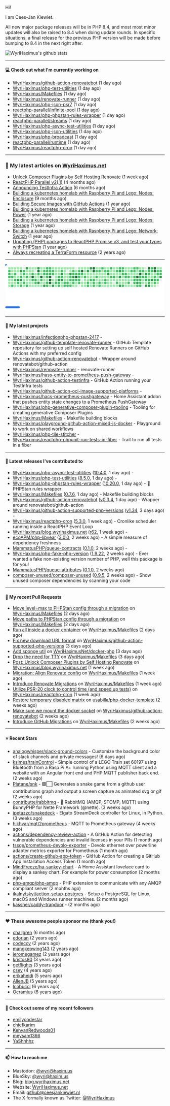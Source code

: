 Hi!

I am Cees-Jan Kiewiet.

All new major package releases will be in PHP 8.4, and most most minor updates will also be raised to 8.4 when doing update rounds. In specific situations, a final release for the previous PHP version will be made before bumping to 8.4 in the next right after.

![WyriHaximus's github stats](https://github-readme-stats.vercel.app/api?username=WyriHaximus&show_icons=true)

---

#### 💻 Check out what I'm currently working on

- [WyriHaximus/github-action-renovatebot](https://github.com/WyriHaximus/github-action-renovatebot) (1 day ago)
- [WyriHaximus/php-test-utilities](https://github.com/WyriHaximus/php-test-utilities) (1 day ago)
- [WyriHaximus/Makefiles](https://github.com/WyriHaximus/Makefiles) (1 day ago)
- [WyriHaximus/renovate-runner](https://github.com/WyriHaximus/renovate-runner) (1 day ago)
- [WyriHaximus/php-json-psr7](https://github.com/WyriHaximus/php-json-psr7) (1 day ago)
- [reactphp-parallel/infinite-pool](https://github.com/reactphp-parallel/infinite-pool) (1 day ago)
- [WyriHaximus/php-phpstan-rules-wrapper](https://github.com/WyriHaximus/php-phpstan-rules-wrapper) (1 day ago)
- [reactphp-parallel/streams](https://github.com/reactphp-parallel/streams) (1 day ago)
- [WyriHaximus/php-async-test-utilities](https://github.com/WyriHaximus/php-async-test-utilities) (1 day ago)
- [WyriHaximus/php-json-utilities](https://github.com/WyriHaximus/php-json-utilities) (1 day ago)
- [WyriHaximus/php-broadcast](https://github.com/WyriHaximus/php-broadcast) (1 day ago)
- [reactphp-parallel/runtime](https://github.com/reactphp-parallel/runtime) (1 day ago)
- [WyriHaximus/reactphp-cron](https://github.com/WyriHaximus/reactphp-cron) (1 day ago)

---

### 📜 My latest articles on [WyriHaximus.net](https://blog.wyrihaximus.net/)

- [Unlock Composer Plugins by Self Hosting Renovate](https://blog.wyrihaximus.net/2025/10/unlock-composer-plugins-by-self-hosting-renovate/) (1 week ago)
- [ReactPHP Parallel v2(.1)](https://blog.wyrihaximus.net/2025/06/reactphp-parallel-v2-/) (4 months ago)
- [Announcing TestInfra Action](https://blog.wyrihaximus.net/2025/03/announcing-testinfra-action/) (6 months ago)
- [Building a kubernetes homelab with Raspberry Pi and Lego: Nodes: Enclosure](https://blog.wyrihaximus.net/2024/12/building-a-kubernetes-homelab-with-raspberry-pies-and-lego-nodes-enclosure/) (9 months ago)
- [Building Secure Images with GitHub Actions](https://blog.wyrihaximus.net/2024/10/building-secure-images-with-github-actions/) (1 year ago)
- [Building a kubernetes homelab with Raspberry Pi and Lego: Nodes: Power](https://blog.wyrihaximus.net/2024/09/building-a-kubernetes-homelab-with-raspberry-pies-and-lego-nodes-power/) (1 year ago)
- [Building a kubernetes homelab with Raspberry Pi and Lego: Nodes: Storage](https://blog.wyrihaximus.net/2024/08/building-a-kubernetes-homelab-with-raspberry-pies-and-lego-nodes-storage/) (1 year ago)
- [Building a kubernetes homelab with Raspberry Pi and Lego: Network: Switch](https://blog.wyrihaximus.net/2024/07/building-a-kubernetes-homelab-with-raspberry-pies-and-lego-network-switch/) (1 year ago)
- [Updating (PHP) packages to ReactPHP Promise v3, and test your types with PHPStan](https://blog.wyrihaximus.net/2024/06/updating-php-packages-to-reactphp-promise-v3--and-test-your-types-with-phpstan/) (1 year ago)
- [Always recreating a TerraForm resource](https://blog.wyrihaximus.net/2024/04/always-recreating-a-terraform-resource/) (2 years ago)

---

<picture>
  <source
    media="(prefers-color-scheme: dark)"
    srcset="images/breakout-dark.svg"
  />
  <source
    media="(prefers-color-scheme: light)"
    srcset="images/breakout-light.svg"
  />
  <img alt="Breakout Game" src="images/breakout-light.svg" />
</picture>

---

#### 🌱 My latest projects

- [WyriHaximus/infectionphp-phpstan-2417](https://github.com/WyriHaximus/infectionphp-phpstan-2417) - 
- [WyriHaximus/github-template-renovate-runner](https://github.com/WyriHaximus/github-template-renovate-runner) - GitHub Template repository for setting up self hosted Renovate Runners on GitHub Actions with my preferred config
- [WyriHaximus/github-action-renovatebot](https://github.com/WyriHaximus/github-action-renovatebot) - Wrapper around renovatebot/github-action
- [WyriHaximus/renovate-runner](https://github.com/WyriHaximus/renovate-runner) - renovate-runner
- [WyriHaximus/hass-entity-to-prometheus-push-gateway](https://github.com/WyriHaximus/hass-entity-to-prometheus-push-gateway) - 
- [WyriHaximus/github-action-testinfra](https://github.com/WyriHaximus/github-action-testinfra) - GitHub Action running your TestInfra tests
- [WyriHaximus/github-action-oci-image-supported-platforms](https://github.com/WyriHaximus/github-action-oci-image-supported-platforms) - 
- [WyriHaximus/hacs-prometheus-pushgateway](https://github.com/WyriHaximus/hacs-prometheus-pushgateway) - Home Assistant addon that pushes entity state changes to a Prometheus PushGateway
- [WyriHaximus/php-generative-composer-plugin-tooling](https://github.com/WyriHaximus/php-generative-composer-plugin-tooling) - Tooling for creating generative Composer Plugins
- [WyriHaximus/Makefiles](https://github.com/WyriHaximus/Makefiles) - Makefile building blocks
- [WyriHaximus/playground-github-action-mixed-js-docker](https://github.com/WyriHaximus/playground-github-action-mixed-js-docker) - Playground to work on shared workflows
- [WyriHaximus/php-tile-stitcher](https://github.com/WyriHaximus/php-tile-stitcher) - 
- [WyriHaximus/reactphp-phpunit-run-tests-in-fiber](https://github.com/WyriHaximus/reactphp-phpunit-run-tests-in-fiber) - Trait to run all tests in a fiber

---

#### 🔭 Latest releases I've contributed to

- [WyriHaximus/php-async-test-utilities](https://github.com/WyriHaximus/php-async-test-utilities) ([10.4.0](https://github.com/WyriHaximus/php-async-test-utilities/releases/tag/10.4.0), 1 day ago) - 
- [WyriHaximus/php-test-utilities](https://github.com/WyriHaximus/php-test-utilities) ([8.5.0](https://github.com/WyriHaximus/php-test-utilities/releases/tag/8.5.0), 1 day ago) - 
- [WyriHaximus/php-phpstan-rules-wrapper](https://github.com/WyriHaximus/php-phpstan-rules-wrapper) ([10.20.0](https://github.com/WyriHaximus/php-phpstan-rules-wrapper/releases/tag/10.20.0), 1 day ago) - 🌯 PHPStan rules wrapper
- [WyriHaximus/Makefiles](https://github.com/WyriHaximus/Makefiles) ([0.7.6](https://github.com/WyriHaximus/Makefiles/releases/tag/0.7.6), 1 day ago) - Makefile building blocks
- [WyriHaximus/github-action-renovatebot](https://github.com/WyriHaximus/github-action-renovatebot) ([v0.3.4](https://github.com/WyriHaximus/github-action-renovatebot/releases/tag/v0.3.4), 1 day ago) - Wrapper around renovatebot/github-action
- [WyriHaximus/github-action-supported-php-versions](https://github.com/WyriHaximus/github-action-supported-php-versions) ([v1.34](https://github.com/WyriHaximus/github-action-supported-php-versions/releases/tag/v1.34), 3 days ago) - 
- [WyriHaximus/reactphp-cron](https://github.com/WyriHaximus/reactphp-cron) ([5.3.0](https://github.com/WyriHaximus/reactphp-cron/releases/tag/5.3.0), 1 week ago) - Cronlike scheduler running inside a ReactPHP Event Loop
- [WyriHaximus/blog.wyrihaximus.net](https://github.com/WyriHaximus/blog.wyrihaximus.net) ([r62](https://github.com/WyriHaximus/blog.wyrihaximus.net/releases/tag/r62), 1 week ago) - 
- [ecoAPM/php-libyear](https://github.com/ecoAPM/php-libyear) ([3.0.0](https://github.com/ecoAPM/php-libyear/releases/tag/3.0.0), 2 weeks ago) - A simple measure of dependency freshness
- [MammatusPHP/queue-contracts](https://github.com/MammatusPHP/queue-contracts) ([0.1.0](https://github.com/MammatusPHP/queue-contracts/releases/tag/0.1.0), 2 weeks ago) - 
- [WyriHaximus/php-fake-php-version](https://github.com/WyriHaximus/php-fake-php-version) ([1.9.22](https://github.com/WyriHaximus/php-fake-php-version/releases/tag/1.9.22), 2 weeks ago) - Ever wanted a fake non-existing version number of PHP, well this package is for you!
- [MammatusPHP/queue-attributes](https://github.com/MammatusPHP/queue-attributes) ([0.1.0](https://github.com/MammatusPHP/queue-attributes/releases/tag/0.1.0), 2 weeks ago) - 
- [composer-unused/composer-unused](https://github.com/composer-unused/composer-unused) ([0.9.5](https://github.com/composer-unused/composer-unused/releases/tag/0.9.5), 2 weeks ago) - Show unused composer dependencies by scanning your code

---

#### 🔨 My recent Pull Requests

- [Move level=max to PHPStan config through a migration](https://github.com/WyriHaximus/Makefiles/pull/72) on [WyriHaximus/Makefiles](https://github.com/WyriHaximus/Makefiles) (2 days ago)
- [Move paths to PHPStan config through a migration](https://github.com/WyriHaximus/Makefiles/pull/71) on [WyriHaximus/Makefiles](https://github.com/WyriHaximus/Makefiles) (2 days ago)
- [Run all inside a docker container](https://github.com/WyriHaximus/Makefiles/pull/70) on [WyriHaximus/Makefiles](https://github.com/WyriHaximus/Makefiles) (2 days ago)
- [Fix new download URL format](https://github.com/WyriHaximus/github-action-supported-php-versions/pull/73) on [WyriHaximus/github-action-supported-php-versions](https://github.com/WyriHaximus/github-action-supported-php-versions) (3 days ago)
- [Add sponge util](https://github.com/WyriHaximusNet/docker-php/pull/327) on [WyriHaximusNet/docker-php](https://github.com/WyriHaximusNet/docker-php) (3 days ago)
- [Drop the need for TTY](https://github.com/WyriHaximus/Makefiles/pull/69) on [WyriHaximus/Makefiles](https://github.com/WyriHaximus/Makefiles) (3 days ago)
- [Post: Unlock Composer Plugins by Self Hosting Renovate](https://github.com/WyriHaximus/blog.wyrihaximus.net/pull/218) on [WyriHaximus/blog.wyrihaximus.net](https://github.com/WyriHaximus/blog.wyrihaximus.net) (1 week ago)
- [Migration: Align Renovate config](https://github.com/WyriHaximus/Makefiles/pull/68) on [WyriHaximus/Makefiles](https://github.com/WyriHaximus/Makefiles) (1 week ago)
- [Introduce Renovate Migrations](https://github.com/WyriHaximus/Makefiles/pull/67) on [WyriHaximus/Makefiles](https://github.com/WyriHaximus/Makefiles) (1 week ago)
- [Utilize PSR-20 clock to control time (and speed up tests)](https://github.com/WyriHaximus/reactphp-cron/pull/106) on [WyriHaximus/reactphp-cron](https://github.com/WyriHaximus/reactphp-cron) (1 week ago)
- [Restore temporary disabled matrix](https://github.com/usabilla/php-docker-template/pull/205) on [usabilla/php-docker-template](https://github.com/usabilla/php-docker-template) (2 weeks ago)
- [Make sure we mount the docker socket](https://github.com/WyriHaximus/github-action-renovatebot/pull/7) on [WyriHaximus/github-action-renovatebot](https://github.com/WyriHaximus/github-action-renovatebot) (2 weeks ago)
- [Introduce GitHub Migrations](https://github.com/WyriHaximus/Makefiles/pull/64) on [WyriHaximus/Makefiles](https://github.com/WyriHaximus/Makefiles) (2 weeks ago)

---

#### ⭐ Recent Stars

- [analogwhisper/slack-ground-colors](https://github.com/analogwhisper/slack-ground-colors) - Customize the background color of slack channels and private messages!  (6 days ago)
- [ksimes/trainControl](https://github.com/ksimes/trainControl) - Simple control of a LEGO Train set 60197 using Bluetooth from a Rasp Pi A&#43; running Python using MQTT client and a website with an Angular front end and PHP MQTT publisher back end. (2 weeks ago)
- [Platane/snk](https://github.com/Platane/snk) - 🟩⬜ Generates a snake game from a github user contributions graph and output a screen capture as animated svg or gif (2 weeks ago)
- [contributte/rabbitmq](https://github.com/contributte/rabbitmq) - 🐰 RabbitMQ (AMQP, STOMP, MQTT) using BunnyPHP for Nette Framework (@nette). (3 weeks ago)
- [jpetazzo/snakedeck](https://github.com/jpetazzo/snakedeck) - Elgato StreamDeck controller for Linux, in Python. (3 weeks ago)
- [hikhvar/mqtt2prometheus](https://github.com/hikhvar/mqtt2prometheus) - MQTT to Prometheus gateway (4 weeks ago)
- [actions/dependency-review-action](https://github.com/actions/dependency-review-action) - A GitHub Action for detecting vulnerable dependencies and invalid licenses in your PRs (1 month ago)
- [tssge/prometheus-devolo-exporter](https://github.com/tssge/prometheus-devolo-exporter) - Devolo ethernet over powerline adapter metrics exporter for Prometheus (1 month ago)
- [actions/create-github-app-token](https://github.com/actions/create-github-app-token) - GitHub Action for creating a GitHub App Installation Access Token (1 month ago)
- [MindFreeze/ha-sankey-chart](https://github.com/MindFreeze/ha-sankey-chart) - A Home Assistant lovelace card to display a sankey chart. For example for power consumption (2 months ago)
- [php-amqp/php-amqp](https://github.com/php-amqp/php-amqp) - PHP extension to communicate with any AMQP compliant server (2 months ago)
- [ikalnytskyi/action-setup-postgres](https://github.com/ikalnytskyi/action-setup-postgres) - Setup a PostgreSQL for Linux, macOS and Windows runner machines. (2 months ago)
- [kassner/caddy-trapdoor](https://github.com/kassner/caddy-trapdoor) -  (2 months ago)

---

#### ❤️ These awesome people sponsor me (thank you!)

- [challgren](https://github.com/challgren) (6 months ago)
- [edorian](https://github.com/edorian) (2 years ago)
- [codecov](https://github.com/codecov) (2 years ago)
- [mangkepwing143](https://github.com/mangkepwing143) (2 years ago)
- [jeromegamez](https://github.com/jeromegamez) (2 years ago)
- [kristos80](https://github.com/kristos80) (3 years ago)
- [getflights](https://github.com/getflights) (3 years ago)
- [csev](https://github.com/csev) (4 years ago)
- [erikaheidi](https://github.com/erikaheidi) (5 years ago)
- [AllenJB](https://github.com/AllenJB) (5 years ago)
- [lcobucci](https://github.com/lcobucci) (6 years ago)
- [Ocramius](https://github.com/Ocramius) (6 years ago)

---

#### 👯 Check out some of my recent followers

- [emilycodestar](https://github.com/emilycodestar)
- [chiefkarim](https://github.com/chiefkarim)
- [KenyanRedwoods01](https://github.com/KenyanRedwoods01)
- [meysam1366](https://github.com/meysam1366)
- [YaShhhhz](https://github.com/YaShhhhz)

---

#### 📫 How to reach me

- Mastodon: [@wyri@haxim.us](https://toot-toot.wyrihaxim.us/@wyri)
- BlueSky: [@wyri@haxim.us](https://bsky.app/profile/wyrihaxim.us)
- Blog: [blog.wyrihaximus.net](https://blog.wyrihaximus.net/)
- Website: [WyriHaximus.net](https://wyrihaximus.net/)
- Email: [github@ceesjankiewiet.nl](mailto:github@ceesjankiewiet.nl)
- The X formally known as Twitter: [@WyriHaximus](https://twitter.com/WyriHaximus)

